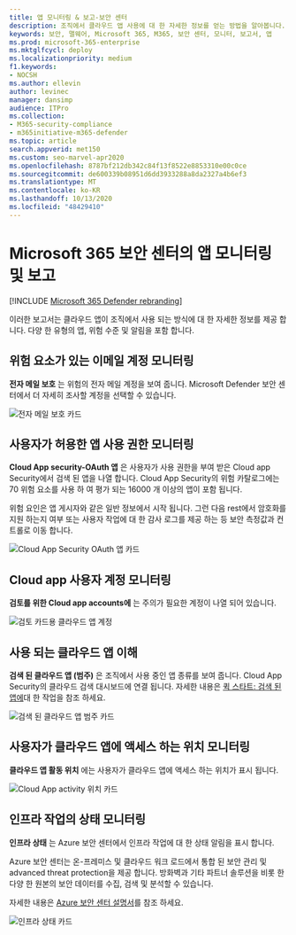 ```yaml
---
title: 앱 모니터링 & 보고-보안 센터
description: 조직에서 클라우드 앱 사용에 대 한 자세한 정보를 얻는 방법을 알아봅니다. 다양 한 유형의 앱, 위험 수준 및 알림을 포함 합니다.
keywords: 보안, 맬웨어, Microsoft 365, M365, 보안 센터, 모니터, 보고서, 앱
ms.prod: microsoft-365-enterprise
ms.mktglfcycl: deploy
ms.localizationpriority: medium
f1.keywords:
- NOCSH
ms.author: ellevin
author: levinec
manager: dansimp
audience: ITPro
ms.collection:
- M365-security-compliance
- m365initiative-m365-defender
ms.topic: article
search.appverid: met150
ms.custom: seo-marvel-apr2020
ms.openlocfilehash: 8787bf212db342c84f13f8522e8853310e00c0ce
ms.sourcegitcommit: de600339b08951d6dd3933288a8da2327a4b6ef3
ms.translationtype: MT
ms.contentlocale: ko-KR
ms.lasthandoff: 10/13/2020
ms.locfileid: "48429410"
---
```

# <a name="app-monitoring-and-reporting-in-the-microsoft-365-security-center"></a>Microsoft 365 보안 센터의 앱 모니터링 및 보고

[!INCLUDE [Microsoft 365 Defender rebranding](../includes/microsoft-defender.md)]


이러한 보고서는 클라우드 앱이 조직에서 사용 되는 방식에 대 한 자세한 정보를 제공 합니다. 다양 한 유형의 앱, 위험 수준 및 알림을 포함 합니다.

## <a name="monitor-email-accounts-at-risk"></a>위험 요소가 있는 이메일 계정 모니터링

**전자 메일 보호** 는 위험의 전자 메일 계정을 보여 줍니다. Microsoft Defender 보안 센터에서 더 자세히 조사할 계정을 선택할 수 있습니다.

![전자 메일 보호 카드](../../media/email-protection.png)

## <a name="monitor-app-permissions-granted-by-users"></a>사용자가 허용한 앱 사용 권한 모니터링

**Cloud App security-OAuth 앱** 은 사용자가 사용 권한을 부여 받은 Cloud app Security에서 검색 된 앱을 나열 합니다. Cloud App Security의 위험 카탈로그에는 70 위험 요소를 사용 하 여 평가 되는 16000 개 이상의 앱이 포함 됩니다.

위험 요인은 앱 게시자와 같은 일반 정보에서 시작 됩니다. 그런 다음 rest에서 암호화를 지원 하는지 여부 또는 사용자 작업에 대 한 감사 로그를 제공 하는 등 보안 측정값과 컨트롤로 이동 합니다.

![Cloud App Security OAuth 앱 카드](../../media/cloud-app-security-oauth-apps.png)

## <a name="monitor-cloud-app-user-accounts"></a>Cloud app 사용자 계정 모니터링

**검토를 위한 Cloud app accounts에** 는 주의가 필요한 계정이 나열 되어 있습니다.

![검토 카드용 클라우드 앱 계정](../../media/cloud-app-accounts-for-review.png)

## <a name="understand-which-cloud-apps-are-used"></a>사용 되는 클라우드 앱 이해

**검색 된 클라우드 앱 (범주)** 은 조직에서 사용 중인 앱 종류를 보여 줍니다. Cloud App Security의 클라우드 검색 대시보드에 연결 됩니다. 자세한 내용은 [퀵 스타트: 검색 된 앱에](https://docs.microsoft.com/cloud-app-security/discovered-apps)대 한 작업을 참조 하세요.  

![검색 된 클라우드 앱 범주 카드](../../media/discovered-cloud-apps-categories.png)

## <a name="monitor-where-users-access-cloud-apps"></a>사용자가 클라우드 앱에 액세스 하는 위치 모니터링

**클라우드 앱 활동 위치** 에는 사용자가 클라우드 앱에 액세스 하는 위치가 표시 됩니다.

![Cloud App activity 위치 카드](../../media/cloud-app-activity-locations.png)

## <a name="monitor-health-for-infrastructure-workloads"></a>인프라 작업의 상태 모니터링

**인프라 상태** 는 Azure 보안 센터에서 인프라 작업에 대 한 상태 알림을 표시 합니다.

Azure 보안 센터는 온-프레미스 및 클라우드 워크 로드에서 통합 된 보안 관리 및 advanced threat protection을 제공 합니다. 방화벽과 기타 파트너 솔루션을 비롯 한 다양 한 원본의 보안 데이터를 수집, 검색 및 분석할 수 있습니다.

자세한 내용은 [Azure 보안 센터 설명서](https://docs.microsoft.com/azure/security-center/)를 참조 하세요.

![인프라 상태 카드](../../media/infrastructure-health.png)

